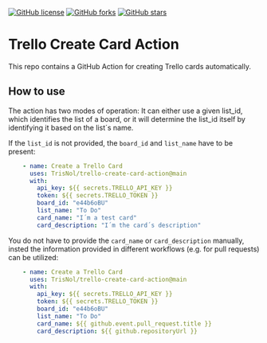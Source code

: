 [![GitHub license](https://img.shields.io/github/license/TrisNol/trello-create-card-action.svg)](https://github.com/TrisNol/trello-create-card-action/blob/master/LICENSE)
[![GitHub forks](https://img.shields.io/github/forks/TrisNol/trello-create-card-action.svg?style=social&label=Fork&maxAge=2592000)](https://github.com/TrisNol/trello-create-card-action)
[![GitHub stars](https://img.shields.io/github/stars/TrisNol/trello-create-card-action?style=social&label=Star&maxAge=2592000)](https://GitHub.com/TrisNol/trello-create-card-action/stargazers/)

# Trello Create Card Action
This repo contains a GitHub Action for creating Trello cards automatically.

## How to use
The action has two modes of operation: It can either use a given list_id, which identifies the list of a board, or it will determine the list_id itself by identifying it based on the list´s name.

If the ```list_id``` is not provided, the ```board_id``` and ```list_name``` have to be present:
```yml      
    - name: Create a Trello Card
      uses: TrisNol/trello-create-card-action@main
      with:
        api_key: ${{ secrets.TRELLO_API_KEY }}
        token: ${{ secrets.TRELLO_TOKEN }}
        board_id: "e44b6oBU"
        list_name: "To Do"
        card_name: "I´m a test card"
        card_description: "I´m the card´s description"
```

You do not have to provide the ```card_name``` or ```card_description``` manually, insted the information provided in different workflows (e.g. for pull requests) can be utilized:

```yml      
    - name: Create a Trello Card
      uses: TrisNol/trello-create-card-action@main
      with:
        api_key: ${{ secrets.TRELLO_API_KEY }}
        token: ${{ secrets.TRELLO_TOKEN }}
        board_id: "e44b6oBU"
        list_name: "To Do"
        card_name: ${{ github.event.pull_request.title }}
        card_description: ${{ github.repositoryUrl }}
```
